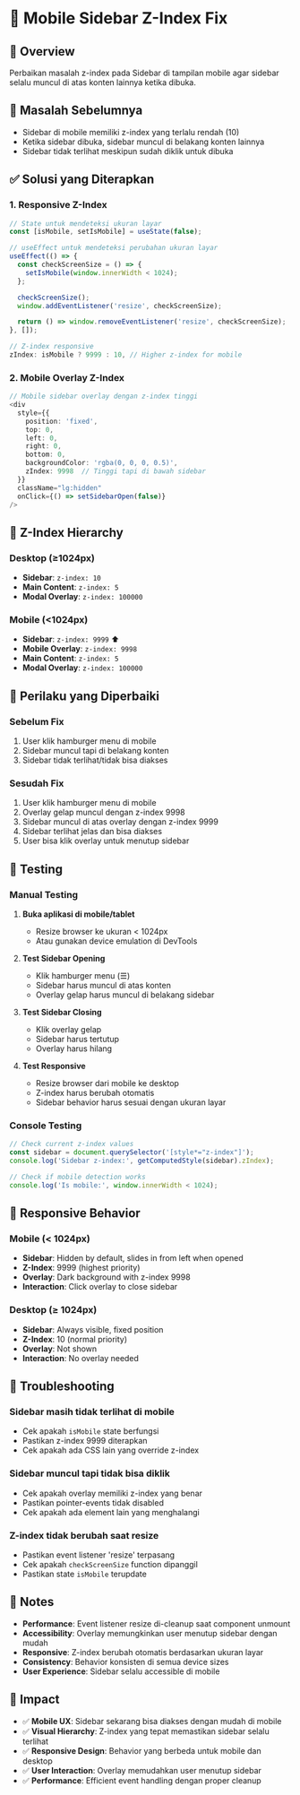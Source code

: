 # 📱 Mobile Sidebar Z-Index Fix

## 🎯 Overview
Perbaikan masalah z-index pada Sidebar di tampilan mobile agar sidebar selalu muncul di atas konten lainnya ketika dibuka.

## 🐛 Masalah Sebelumnya
- Sidebar di mobile memiliki z-index yang terlalu rendah (10)
- Ketika sidebar dibuka, sidebar muncul di belakang konten lainnya
- Sidebar tidak terlihat meskipun sudah diklik untuk dibuka

## ✅ Solusi yang Diterapkan

### 1. **Responsive Z-Index**
```typescript
// State untuk mendeteksi ukuran layar
const [isMobile, setIsMobile] = useState(false);

// useEffect untuk mendeteksi perubahan ukuran layar
useEffect(() => {
  const checkScreenSize = () => {
    setIsMobile(window.innerWidth < 1024);
  };

  checkScreenSize();
  window.addEventListener('resize', checkScreenSize);

  return () => window.removeEventListener('resize', checkScreenSize);
}, []);

// Z-index responsive
zIndex: isMobile ? 9999 : 10, // Higher z-index for mobile
```

### 2. **Mobile Overlay Z-Index**
```typescript
// Mobile sidebar overlay dengan z-index tinggi
<div 
  style={{
    position: 'fixed',
    top: 0,
    left: 0,
    right: 0,
    bottom: 0,
    backgroundColor: 'rgba(0, 0, 0, 0.5)',
    zIndex: 9998  // Tinggi tapi di bawah sidebar
  }}
  className="lg:hidden"
  onClick={() => setSidebarOpen(false)}
/>
```

## 🔧 Z-Index Hierarchy

### Desktop (≥1024px)
- **Sidebar**: `z-index: 10`
- **Main Content**: `z-index: 5`
- **Modal Overlay**: `z-index: 100000`

### Mobile (<1024px)
- **Sidebar**: `z-index: 9999` ⬆️
- **Mobile Overlay**: `z-index: 9998`
- **Main Content**: `z-index: 5`
- **Modal Overlay**: `z-index: 100000`

## 🎨 Perilaku yang Diperbaiki

### Sebelum Fix
1. User klik hamburger menu di mobile
2. Sidebar muncul tapi di belakang konten
3. Sidebar tidak terlihat/tidak bisa diakses

### Sesudah Fix
1. User klik hamburger menu di mobile
2. Overlay gelap muncul dengan z-index 9998
3. Sidebar muncul di atas overlay dengan z-index 9999
4. Sidebar terlihat jelas dan bisa diakses
5. User bisa klik overlay untuk menutup sidebar

## 🧪 Testing

### Manual Testing
1. **Buka aplikasi di mobile/tablet**
   - Resize browser ke ukuran < 1024px
   - Atau gunakan device emulation di DevTools

2. **Test Sidebar Opening**
   - Klik hamburger menu (☰)
   - Sidebar harus muncul di atas konten
   - Overlay gelap harus muncul di belakang sidebar

3. **Test Sidebar Closing**
   - Klik overlay gelap
   - Sidebar harus tertutup
   - Overlay harus hilang

4. **Test Responsive**
   - Resize browser dari mobile ke desktop
   - Z-index harus berubah otomatis
   - Sidebar behavior harus sesuai dengan ukuran layar

### Console Testing
```javascript
// Check current z-index values
const sidebar = document.querySelector('[style*="z-index"]');
console.log('Sidebar z-index:', getComputedStyle(sidebar).zIndex);

// Check if mobile detection works
console.log('Is mobile:', window.innerWidth < 1024);
```

## 📱 Responsive Behavior

### Mobile (< 1024px)
- **Sidebar**: Hidden by default, slides in from left when opened
- **Z-Index**: 9999 (highest priority)
- **Overlay**: Dark background with z-index 9998
- **Interaction**: Click overlay to close sidebar

### Desktop (≥ 1024px)
- **Sidebar**: Always visible, fixed position
- **Z-Index**: 10 (normal priority)
- **Overlay**: Not shown
- **Interaction**: No overlay needed

## 🔧 Troubleshooting

### Sidebar masih tidak terlihat di mobile
- Cek apakah `isMobile` state berfungsi
- Pastikan z-index 9999 diterapkan
- Cek apakah ada CSS lain yang override z-index

### Sidebar muncul tapi tidak bisa diklik
- Cek apakah overlay memiliki z-index yang benar
- Pastikan pointer-events tidak disabled
- Cek apakah ada element lain yang menghalangi

### Z-index tidak berubah saat resize
- Pastikan event listener 'resize' terpasang
- Cek apakah `checkScreenSize` function dipanggil
- Pastikan state `isMobile` terupdate

## 📝 Notes

- **Performance**: Event listener resize di-cleanup saat component unmount
- **Accessibility**: Overlay memungkinkan user menutup sidebar dengan mudah
- **Responsive**: Z-index berubah otomatis berdasarkan ukuran layar
- **Consistency**: Behavior konsisten di semua device sizes
- **User Experience**: Sidebar selalu accessible di mobile

## 🎯 Impact

- ✅ **Mobile UX**: Sidebar sekarang bisa diakses dengan mudah di mobile
- ✅ **Visual Hierarchy**: Z-index yang tepat memastikan sidebar selalu terlihat
- ✅ **Responsive Design**: Behavior yang berbeda untuk mobile dan desktop
- ✅ **User Interaction**: Overlay memudahkan user menutup sidebar
- ✅ **Performance**: Efficient event handling dengan proper cleanup
